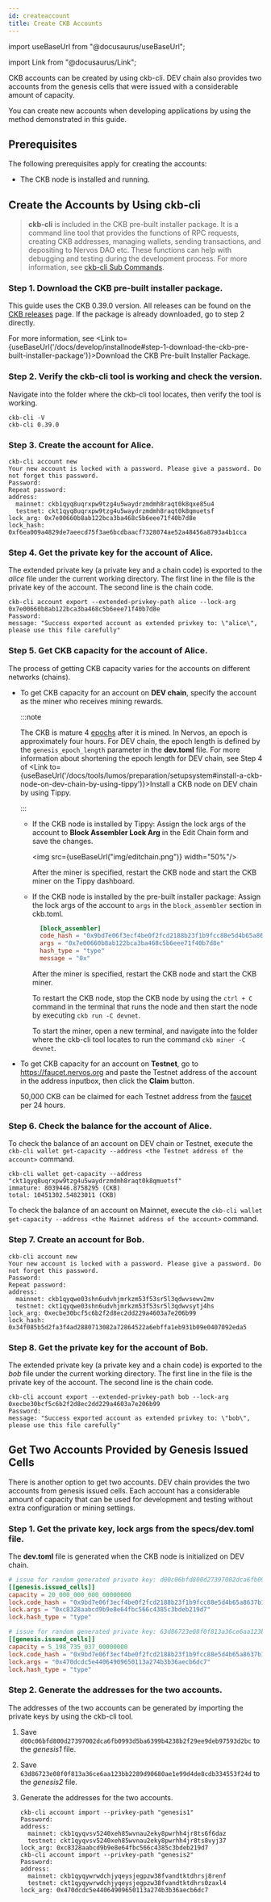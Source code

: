 ```yaml
---
id: createaccount
title: Create CKB Accounts
---
```

import useBaseUrl from "@docusaurus/useBaseUrl";

import Link from "@docusaurus/Link";

CKB accounts can be created by using ckb-cli. DEV chain also provides two accounts from the genesis cells that were issued with a considerable amount of capacity. 

You can create new accounts when developing applications by using the method demonstrated in this guide. 

## Prerequisites 

The following prerequisites apply for creating the accounts:

- The CKB node is installed and running. 

## Create the Accounts by Using ckb-cli

> **ckb-cli** is included in the CKB pre-built installer package. It is a command line tool that provides the functions of RPC requests, creating CKB addresses, managing wallets, sending transactions, and depositing to Nervos DAO etc. These functions can help with debugging and testing during the development process. For more information, see [ckb-cli Sub Commands](https://github.com/nervosnetwork/ckb-cli/wiki/Sub-Commands).

### Step 1. Download the CKB pre-built installer package.

This guide uses the CKB 0.39.0 version. All releases can be found on the <a title="Download" href="https://github.com/nervosnetwork/ckb/releases"><i class="feather icon-download"></i>CKB releases</a> page. If the package is already downloaded, go to step 2 directly.

For more information, see <Link to={useBaseUrl('/docs/develop/installnode#step-1-download-the-ckb-pre-built-installer-package')}>Download the CKB Pre-built Installer Package</Link>.

### Step 2. Verify the ckb-cli tool is working and check the version.

<p>Navigate into the folder where the ckb-cli tool locates, then verify the tool is working.</p>

```shell {1}
ckb-cli -V
ckb-cli 0.39.0
```

### Step 3. Create the account for Alice.

```shell {1}
ckb-cli account new
Your new account is locked with a password. Please give a password. Do not forget this password.
Password: 
Repeat password: 
address:
  mainnet: ckb1qyq8uqrxpw9tzg4u5waydrzmdmh8raqt0k8qxe85u4
  testnet: ckt1qyq8uqrxpw9tzg4u5waydrzmdmh8raqt0k8qmuetsf
lock_arg: 0x7e00660b8ab122bca3ba468c5b6eee71f40b7d8e
lock_hash: 0xf6ea009a4829de7aeecd75f3ae6bcdbaacf7328074ae52a48456a8793a4b1cca
```

### Step 4. Get the private key for the account of Alice.

The extended private key (a private key and a chain code) is exported to the <var>alice</var> file under the current working directory. The first line in the file is the private key of the account. The second line is the chain code.

```shell {1}
ckb-cli account export --extended-privkey-path alice --lock-arg 0x7e00660b8ab122bca3ba468c5b6eee71f40b7d8e
Password: 
message: "Success exported account as extended privkey to: \"alice\", please use this file carefully"
```

### Step 5. Get CKB capacity for the account of Alice.

The process of getting CKB capacity varies for the accounts on different networks (chains). 

- To get CKB capacity for an account on **DEV chain**, specify the account as the miner who receives mining rewards.

  :::note

  The CKB is mature 4 [epochs](https://docs.nervos.org/docs/basics/glossary#epoch "An epoch is a period of time for a set of blocks. ") after it is mined. In Nervos, an epoch is approximately four hours. For DEV chain, the epoch length is defined by the `genesis_epoch_length` parameter in the **dev.toml** file. For more information about shortening the epoch length for DEV chain, see Step 4 of <Link to={useBaseUrl('/docs/tools/lumos/preparation/setupsystem#install-a-ckb-node-on-dev-chain-by-using-tippy')}>Install a CKB node on DEV chain by using Tippy</Link>.

  :::  

  - If the CKB node is installed by Tippy: Assign the lock args of the account to <b>Block Assembler Lock Arg</b> in the Edit Chain form and save the changes.

    <img src={useBaseUrl("img/editchain.png")} width="50%"/>

     After the miner is specified, restart the CKB node and start the CKB miner on the Tippy dashboard.

  - If the CKB node is installed by the pre-built installer package: Assign the lock args of the account to `args` in the `block_assembler` section in ckb.toml.

    ```toml title="devnet/ckb.toml" {2-5}
      [block_assembler]
      code_hash = "0x9bd7e06f3ecf4be0f2fcd2188b23f1b9fcc88e5d4b65a8637b17723bbda3cce8"
      args = "0x7e00660b8ab122bca3ba468c5b6eee71f40b7d8e"
      hash_type = "type"
      message = "0x"
    ```

    After the miner is specified, restart the CKB node and start the CKB miner.

    To restart the CKB node, stop the CKB node by using the `ctrl + C` command in the terminal that runs the node and then start the node by executing `ckb run -C devnet`.

    To start the miner, open a new terminal, and navigate into the folder where the ckb-cli tool locates to run the command `ckb miner -C devnet`.

- To get CKB capacity for an account on **Testnet**, go to https://faucet.nervos.org and paste the Testnet address of the account in the address inputbox, then click the **Claim** button.

  50,000 CKB can be claimed for each Testnet address from the [faucet](https://faucet.nervos.org/) per 24 hours. 

### Step 6. Check the balance for the account of Alice.

To check the balance of an account on DEV chain or Testnet, execute the `ckb-cli wallet get-capacity --address <the Testnet address of the account>` command.

```shell {1}
ckb-cli wallet get-capacity --address "ckt1qyq8uqrxpw9tzg4u5waydrzmdmh8raqt0k8qmuetsf"
immature: 8039446.8758295 (CKB)
total: 10451302.54823011 (CKB)
```

To check the balance of an account on Mainnet, execute the `ckb-cli wallet get-capacity --address <the Mainnet address of the account>` command.

### Step 7. Create an account for Bob.

```shell {1}
ckb-cli account new
Your new account is locked with a password. Please give a password. Do not forget this password.
Password: 
Repeat password: 
address:
  mainnet: ckb1qyqwe03shn6udvhjmrkzm53f53sr5l3qdwvsewv2mv
  testnet: ckt1qyqwe03shn6udvhjmrkzm53f53sr5l3qdwvsytj4hs
lock_arg: 0xecbe30bcf5c6b2f2d8ec2dd229a4603a7e206b99
lock_hash: 0x34f085b5d2fa3f4ad2880713082a72864522a6ebffa1eb931b09e0407092eda5
```

### Step 8. Get the private key for the account of Bob.

The extended private key (a private key and a chain code) is exported to the <var>bob</var> file under the current working directory. The first line in the file is the private key of the account. The second line is the chain code.

```shell {1}
ckb-cli account export --extended-privkey-path bob --lock-arg 0xecbe30bcf5c6b2f2d8ec2dd229a4603a7e206b99
Password: 
message: "Success exported account as extended privkey to: \"bob\", please use this file carefully"
```

## Get Two Accounts Provided by Genesis Issued Cells

There is another option to get two accounts. DEV chain provides the two accounts from genesis issued cells. Each account has a considerable amount of capacity that can be used  for development and testing without extra configuration or mining settings. 

### Step 1. Get the private key, lock args from the specs/dev.toml file.

The **dev.toml** file is generated when the CKB node is initialized on DEV chain. 

```toml {1,5,8,12}
# issue for random generated private key: d00c06bfd800d27397002dca6fb0993d5ba6399b4238b2f29ee9deb97593d2bc
[[genesis.issued_cells]]
capacity = 20_000_000_000_00000000
lock.code_hash = "0x9bd7e06f3ecf4be0f2fcd2188b23f1b9fcc88e5d4b65a8637b17723bbda3cce8"
lock.args = "0xc8328aabcd9b9e8e64fbc566c4385c3bdeb219d7"
lock.hash_type = "type"

# issue for random generated private key: 63d86723e08f0f813a36ce6aa123bb2289d90680ae1e99d4de8cdb334553f24d
[[genesis.issued_cells]]
capacity = 5_198_735_037_00000000
lock.code_hash = "0x9bd7e06f3ecf4be0f2fcd2188b23f1b9fcc88e5d4b65a8637b17723bbda3cce8"
lock.args = "0x470dcdc5e44064909650113a274b3b36aecb6dc7"
lock.hash_type = "type"
```

### Step 2. Generate the addresses for the two accounts.

The addresses of the two accounts can be generated by importing the private keys by using the ckb-cli tool.

1. Save `d00c06bfd800d27397002dca6fb0993d5ba6399b4238b2f29ee9deb97593d2bc` to the <var>genesis1</var> file.

2. Save `63d86723e08f0f813a36ce6aa123bb2289d90680ae1e99d4de8cdb334553f24d` to the <var>genesis2</var> file.

3. Generate the addresses for the two accounts.

   ```shell {1,7}
   ckb-cli account import --privkey-path "genesis1"
   Password: 
   address:
     mainnet: ckb1qyqvsv5240xeh85wvnau2eky8pwrhh4jr8ts6f6daz
     testnet: ckt1qyqvsv5240xeh85wvnau2eky8pwrhh4jr8ts8vyj37
   lock_arg: 0xc8328aabcd9b9e8e64fbc566c4385c3bdeb219d7
   ckb-cli account import --privkey-path "genesis2"
   Password: 
   address:
     mainnet: ckb1qyqywrwdchjyqeysjegpzw38fvandtktdhrsj8renf
     testnet: ckt1qyqywrwdchjyqeysjegpzw38fvandtktdhrs0zaxl4
   lock_arg: 0x470dcdc5e44064909650113a274b3b36aecb6dc7
   ```